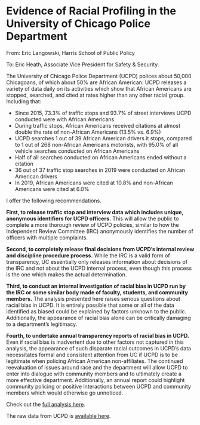 # Evidence of Racial Profiling in the University of Chicago Police Department
From: Eric Langowski, Harris School of Public Policy

To: Eric Heath, Associate Vice President for Safety & Security.

The University of Chicago Police Department (UCPD) polices about 50,000 Chicagoans, of which about 50% are African American.  UCPD releases a variety of data daily on its activities which show that African Americans are stopped, searched, and cited at rates higher than any other racial group. Including that:

- Since 2015, 73.3% of traffic stops and 93.7% of street interviews UCPD conducted were with African Americans
- During traffic stops, African Americans received citations at almost double the rate of non-African Americans (13.5% vs. 6.9%)
- UCPD searches 1 out of 39 African American drivers it stops, compared to 1 out of 268 non-African Americans motorists, with 95.0% of all vehicle searches conducted on African Americans
- Half of all searches conducted on African Americans ended without a citation
- 36 out of 37 traffic stop searches in 2019 were conducted on African American drivers
- In 2019, African Americans were cited at 10.8% and non-African Americans were cited at 6.0%

I offer the following recommendations.

**First, to release traffic stop and interview data which includes unique, anonymous identifiers for UCPD officers.** This will allow the public to complete a more thorough review of UCPD policies, similar to how the Independent Review Committee (IRC) anonymously identifies the number of officers with multiple complaints.

**Second, to completely release final decisions from UCPD’s internal review and discipline procedure process.** While the IRC is a valid form of transparency, UC essentially only releases information about decisions of the IRC and not about the UCPD internal process, even though this process is the one which makes the actual determination.

**Third, to conduct an internal investigation of racial bias in UCPD run by the IRC or some similar body made of faculty, students, and community members.** The analysis presented here raises serious questions about racial bias in UCPD. It is entirely possible that some or all of the data identified as biased could be explained by factors unknown to the public.  Additionally, the appearance of racial bias alone can be critically damaging to a department’s legitimacy.

**Fourth, to undertake annual transparency reports of racial bias in UCPD.** Even if racial bias is inadvertent due to other factors not captured in this analysis, the appearance of such disparate racial outcomes in UCPD’s data necessitates formal and consistent attention from UC if UCPD is to be legitimate when policing African American non-affiliates. The continued reevaluation of issues around race and the department will allow UCPD to enter into dialogue with community members and to ultimately create a more effective department. Additionally, an annual report could highlight community policing or positive interactions between UCPD and community members which would otherwise go unnoticed.

Check out the [full analysis here](ucpd_facts.html).

The raw data from UCPD is [available here](https://github.com/erhla/UCPD/tree/master/files/).

